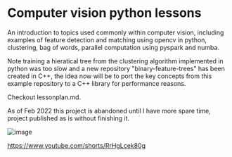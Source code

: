 # Computer vision python lessons

An introduction to topics used commonly within computer vision, including examples of feature detection and matching using opencv in python, clustering, bag of words, parallel computation using pyspark and numba.

Note training a hieratical tree from the clustering algorithm implemented in python was too slow and a new repository "binary-feature-trees" has been created in C++, the idea now will be to port the key concepts from this example repository to a C++ library for performance reasons.

Checkout lessonplan.md.

As of Feb 2022 this project is abandoned until I have more spare time, project published as is without finishing it.

![image](https://user-images.githubusercontent.com/5340589/156267876-0f798a53-1b0a-4ee4-b6a5-3feff9230cf9.png)

https://www.youtube.com/shorts/RrHgLcek80g

